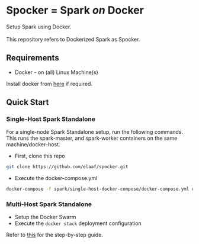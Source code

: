 # Spocker = Spark *on* Docker

Setup Spark using Docker.
<br><br>
This repository refers to Dockerized Spark as Spocker.


## Requirements

- Docker - on (all) Linux Machine(s)

Install docker from [here](https://docs.docker.com/engine/install/) if required.

## Quick Start

### Single-Host Spark Standalone

For a single-node Spark Standalone setup, run the following commands.
This runs the spark-master, and spark-worker containers on the same machine/docker-host.

- First, clone this repo
```bash
git clone https://github.com/elaaf/spocker.git
```

- Execute the docker-compose.yml
```bash
docker-compose -f spark/single-host-docker-compose/docker-compose.yml up
```

### Multi-Host Spark Standalone

- Setup the Docker Swarm
- Execute the `docker stack` deployment configuration

Refer to [this](/docs/docker-spark-get-started.md) for the step-by-step guide.